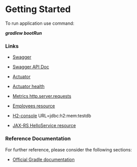 # Getting Started

To run application use command:

**_gradlew bootRun_** 


### Links

* [Swagger](http://localhost:8080/rest/swagger-ui.html)
* [Swagger API Doc](http://localhost:8080/rest/v2/api-docs)


* [Actuator](http://localhost:8080/rest/actuator)
* [Actuator health](http://localhost:8080/rest/actuator/health)
* [Metrics http.server.requests ](http://localhost:8080/rest/actuator/metrics/http.server.requests?tag=uri:/employees)



* [Employees resource](http://localhost:8080/rest/employees)
* [H2-console](http://localhost:8080/rest/h2-console)  URL=jdbc:h2:mem:testdb


* [JAX-RS HelloService resource](http://localhost:8080/rest/cxf/hello/sayHello/8888)


### Reference Documentation
For further reference, please consider the following sections:

* [Official Gradle documentation](https://docs.gradle.org)
